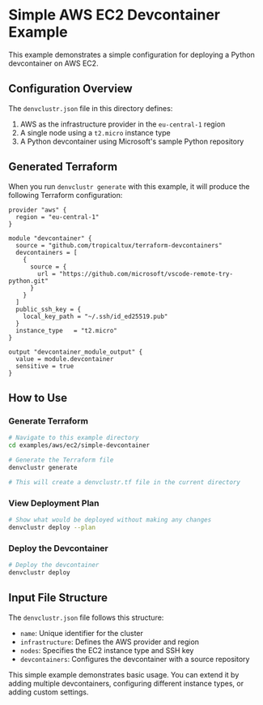# Simple AWS EC2 Devcontainer Example

This example demonstrates a simple configuration for deploying a Python devcontainer on AWS EC2.

## Configuration Overview

The `denvclustr.json` file in this directory defines:

1. AWS as the infrastructure provider in the `eu-central-1` region
2. A single node using a `t2.micro` instance type
3. A Python devcontainer using Microsoft's sample Python repository

## Generated Terraform

When you run `denvclustr generate` with this example, it will produce the following Terraform configuration:

```hcl
provider "aws" {
  region = "eu-central-1"
}

module "devcontainer" {
  source = "github.com/tropicaltux/terraform-devcontainers"
  devcontainers = [
    {
      source = {
        url = "https://github.com/microsoft/vscode-remote-try-python.git"
      }
    }
  ]
  public_ssh_key = {
    local_key_path = "~/.ssh/id_ed25519.pub"
  }
  instance_type   = "t2.micro"
}

output "devcontainer_module_output" {
  value = module.devcontainer
  sensitive = true
}
```

## How to Use

### Generate Terraform

```bash
# Navigate to this example directory
cd examples/aws/ec2/simple-devcontainer

# Generate the Terraform file
denvclustr generate

# This will create a denvclustr.tf file in the current directory
```

### View Deployment Plan

```bash
# Show what would be deployed without making any changes
denvclustr deploy --plan
```

### Deploy the Devcontainer

```bash
# Deploy the devcontainer
denvclustr deploy
```

## Input File Structure

The `denvclustr.json` file follows this structure:

- `name`: Unique identifier for the cluster
- `infrastructure`: Defines the AWS provider and region
- `nodes`: Specifies the EC2 instance type and SSH key
- `devcontainers`: Configures the devcontainer with a source repository

This simple example demonstrates basic usage. You can extend it by adding multiple devcontainers, configuring different instance types, or adding custom settings. 